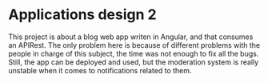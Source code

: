  # Applications design 2
 This project is about a blog web app writen in Angular, and that consumes an APIRest. The only problem here is because of different problems with 
 the people in charge of this subject, the time was not enough to fix all the bugs. Still, the app can be deployed and used, but the moderation system is really
 unstable when it comes to notifications related to them.
